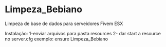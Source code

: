 # Limpeza_Bebiano
 
Limpeza de base de dados para serveidores Fivem ESX

Instalação:
1-enviar arquivos para pasta resources 
2- dar start a resource no server.cfg
exemplo: ensure Limpeza_Bebiano
